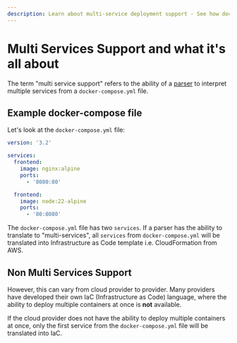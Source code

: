 ```yaml
---
description: Learn about multi-service deployment support - See how docker-to-iac translates multiple Docker Compose services into cloud provider templates.
---
```


# Multi Services Support and what it's all about

The term "multi service support" refers to the ability of a [parser](/docs/docker-to-iac/parser-explanation.md) to interpret multiple services from a `docker-compose.yml` file.

## Example docker-compose file

Let's look at the `docker-compose.yml` file:

```yaml [docker-compose.yml]
version: '3.2'

services:
  frontend:
    image: nginx:alpine
    ports:
      - '8080:80'

  frontend:
    image: node:22-alpine
    ports:
      - '80:8080'
```

The `docker-compose.yml` file has two `services`. If a parser has the ability to translate to "multi-services", all `services` from `docker-compose.yml` will be translated into Infrastructure as Code template i.e. CloudFormation from AWS.

## Non Multi Services Support

However, this can vary from cloud provider to provider. Many providers have developed their own IaC (Infrastructure as Code) language, where the ability to deploy multiple containers at once is __not__ available.

If the cloud provider does not have the ability to deploy multiple containers at once, only the first service from the `docker-compose.yml` file will be translated into IaC.
